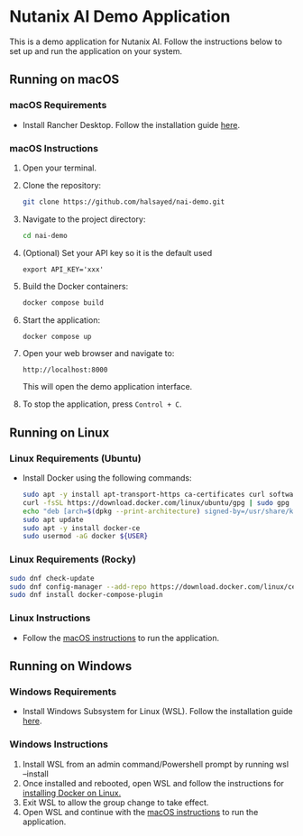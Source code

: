 # Nutanix AI Demo Application

This is a demo application for Nutanix AI. Follow the instructions below to set up and run the application on your system.

## Running on macOS

### macOS Requirements

- Install Rancher Desktop. Follow the installation guide [here](https://docs.rancherdesktop.io/getting-started/installation/).

### macOS Instructions

1. Open your terminal.
2. Clone the repository:
   ```bash
   git clone https://github.com/halsayed/nai-demo.git
   ```
3. Navigate to the project directory:
   ```bash
   cd nai-demo
   ```
4. (Optional) Set your API key so it is the default used

   ```
   export API_KEY='xxx'
   ```

5. Build the Docker containers:
   ```bash
   docker compose build
   ```
6. Start the application:
   ```bash
   docker compose up
   ```
7. Open your web browser and navigate to:
   ```
   http://localhost:8000
   ```
   This will open the demo application interface.
8.  To stop the application, press `Control + C`.

## Running on Linux 

### Linux Requirements (Ubuntu)

- Install Docker using the following commands:
  ```bash
  sudo apt -y install apt-transport-https ca-certificates curl software-properties-common
  curl -fsSL https://download.docker.com/linux/ubuntu/gpg | sudo gpg --dearmor -o /usr/share/keyrings/docker-archive-keyring.gpg
  echo "deb [arch=$(dpkg --print-architecture) signed-by=/usr/share/keyrings/docker-archive-keyring.gpg] https://download.docker.com/linux/ubuntu $(lsb_release -cs) stable" | sudo tee /etc/apt/sources.list.d/docker.list > /dev/null
  sudo apt update
  sudo apt -y install docker-ce
  sudo usermod -aG docker ${USER}
  ```

### Linux Requirements (Rocky)
```bash
sudo dnf check-update
sudo dnf config-manager --add-repo https://download.docker.com/linux/centos/docker-ce.repo
sudo dnf install docker-compose-plugin
```

### Linux Instructions

- Follow the [macOS instructions](#macos-instructions) to run the application.

## Running on Windows

### Windows Requirements

- Install Windows Subsystem for Linux (WSL). Follow the installation guide [here](https://learn.microsoft.com/en-us/windows/wsl/install).

### Windows Instructions

1.	Install WSL from an admin command/Powershell prompt by running wsl –install
2.	Once installed and rebooted, open WSL and follow the instructions for [installing Docker on Linux.](#linux-requirements)
3.	Exit WSL to allow the group change to take effect. 
4.	Open WSL and continue with the [macOS instructions](#macos-instructions) to run the application.
